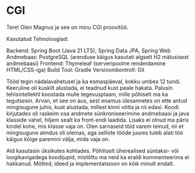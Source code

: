 # CGI

Tere! Olen Magnus ja see on minu CGI proovitöö.

Kasutatud Tehnoloogiad:

Backend: Spring Boot (Java 21 LTS), Spring Data JPA, Spring Web
Andmebaas: PostgreSQL (arenduse käigus kasutati algselt H2 mälusisest andmebaasi)
Frontend: Thymeleaf (serveripoolne renderdamine HTML/CSS-iga)
Build Tool: Gradle
Versioonikontroll: Git

Tööd tegin nädalavahetusel ja ka esmaspäeval, kokku umbes 12 tundi. Keeruline oli kuskilt alustada, ei teadnud kust peale hakata. Palusin tehisintellektil koostada mulle tegevusplaani, mille põhiselt ma ka tegutsesin. Arvan, et see on aus, sest enamus ülesannetes on ette antud mingisugune juhis, kust alustada, millest kinni võtta ja nii edasi.
Koodi kirjutades oli raskeim osa andmete sünkroniseerimine andmebaasi ja java klasside vahel, hiljem sealt ka front-endi laadida. Lisaks ei olnud ma päris kindel kohe, mis klasse vaja on. Olen sarnaseid töid varem teinud, nii et mingisugune aimdus oli olemas, aga selliste tööde juures tuleb alati töö käigus kõige paremini välja, mida vaja on.

AId kasutasin üksikutes kohtades. Põhiliselt üherealised süntaksi- või loogikavigadega koodijupid, mistõttu ma neid ka eraldi kommenteerima ei hakkanud. Mõtted, ideed ja implementatsioon on kõik minult endalt.
